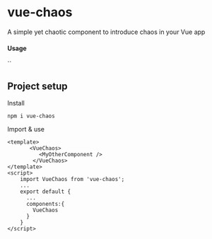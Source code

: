 # vue-chaos
A simple yet chaotic component to introduce chaos in your Vue app

#### Usage
``
## Project setup
Install
```
npm i vue-chaos
```
Import & use
```vue
<template>
       <VueChaos>
          <MyOtherComponent />
        </VueChaos>
</template>
<script>
    import VueChaos from 'vue-chaos';
    ...
    export default {
      ...
      components:{
        VueChaos
      }
    }
</script>
```
